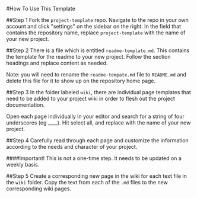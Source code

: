 #How To Use This Template

##Step 1
Fork the `project-template` repo. Navigate to the repo in your own account and click "settings" on the sidebar on the right.  In the field that contains the repository name, replace `project-template` with the name of your new project.

##Step 2
There is a file which is entitled `readme-template.md`.  This contains the template for the readme to your new project.  Follow the section headings and replace content as needed. 

Note: you will need to rename the `readme-tempate.md` file to `README.md` and delete this file for it to show up on the repository home page. 

##Step 3
In the folder labeled `wiki`, there are individual page templates that need to be added to your project wiki in order to flesh out the project documentation.  

Open each page individually in your editor and search for a string of four underscores (eg ____).  Hit select all, and replace with the name of your new project.  

##Step 4
Carefully read through each page and customize the information according to the needs and character of your project.  

####Important!  This is not a one-time step.  It needs to be updated on a weekly basis.

##Step 5
Create a corresponding new page in the wiki for each text file in the `wiki` folder.  Copy the text from each of the `.md` files to the new corresponding wiki pages. 


